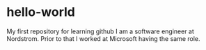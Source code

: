 # hello-world
My first repository for learning github
I am a software engineer at Nordstrom. Prior to that I worked at Microsoft having the same role. 
